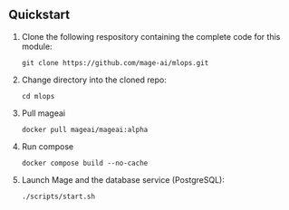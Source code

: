 ## Quickstart

1. Clone the following respository containing the complete code for this module:

    ``
    git clone https://github.com/mage-ai/mlops.git
    ``


2. Change directory into the cloned repo:

    ``
    cd mlops
    ``


3. Pull mageai

   ``
   docker pull mageai/mageai:alpha
   ``
   
4. Run compose

   ``
   docker compose build --no-cache
   ``
   
5. Launch Mage and the database service (PostgreSQL):
   
    ``
    ./scripts/start.sh
    ``

